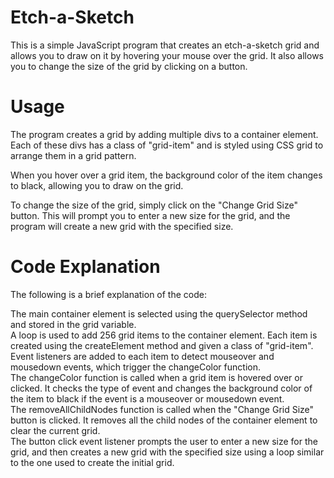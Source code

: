 <h1>Etch-a-Sketch</h1>
This is a simple JavaScript program that creates an etch-a-sketch grid and allows you to draw on it by hovering your mouse over the grid. It also allows you to change the size of the grid by clicking on a button.


<h1>Usage</h1>
The program creates a grid by adding multiple divs to a container element. Each of these divs has a class of "grid-item" and is styled using CSS grid to arrange them in a grid pattern.

When you hover over a grid item, the background color of the item changes to black, allowing you to draw on the grid.

To change the size of the grid, simply click on the "Change Grid Size" button. This will prompt you to enter a new size for the grid, and the program will create a new grid with the specified size.

<h1>Code Explanation</h1>
The following is a brief explanation of the code:

The main container element is selected using the querySelector method and stored in the grid variable. <br>
A loop is used to add 256 grid items to the container element. Each item is created using the createElement method and given a class of "grid-item".<br>
Event listeners are added to each item to detect mouseover and mousedown events, which trigger the changeColor function. <br>
The changeColor function is called when a grid item is hovered over or clicked. It checks the type of event and changes the background color of the item to black if the event is a mouseover or mousedown event.<br>
The removeAllChildNodes function is called when the "Change Grid Size" button is clicked. It removes all the child nodes of the container element to clear the current grid.<br>
The button click event listener prompts the user to enter a new size for the grid, and then creates a new grid with the specified size using a loop similar to the one used to create the initial grid.<br>
